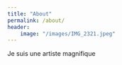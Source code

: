 ```yaml
---
title: "About"
permalink: /about/
header:
    image: "/images/IMG_2321.jpeg"
---
```


Je suis une artiste magnifique